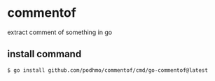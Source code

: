# commentof
extract comment of something in go

## install command

```console
$ go install github.com/podhmo/commentof/cmd/go-commentof@latest
```